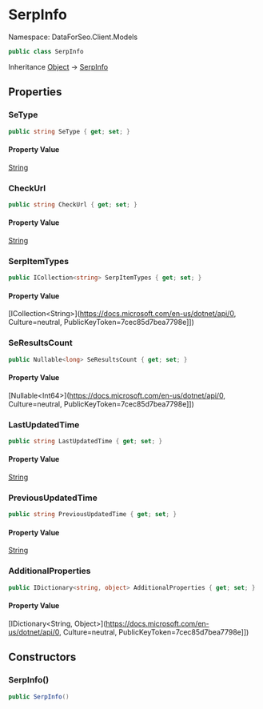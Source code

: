 # SerpInfo

Namespace: DataForSeo.Client.Models

```csharp
public class SerpInfo
```

Inheritance [Object](https://docs.microsoft.com/en-us/dotnet/api/Object) → [SerpInfo](./SerpInfo.md)

## Properties

### **SeType**

```csharp
public string SeType { get; set; }
```

#### Property Value

[String](https://docs.microsoft.com/en-us/dotnet/api/String)<br>

### **CheckUrl**

```csharp
public string CheckUrl { get; set; }
```

#### Property Value

[String](https://docs.microsoft.com/en-us/dotnet/api/String)<br>

### **SerpItemTypes**

```csharp
public ICollection<string> SerpItemTypes { get; set; }
```

#### Property Value

[ICollection&lt;String&gt;](https://docs.microsoft.com/en-us/dotnet/api/0, Culture=neutral, PublicKeyToken=7cec85d7bea7798e]])<br>

### **SeResultsCount**

```csharp
public Nullable<long> SeResultsCount { get; set; }
```

#### Property Value

[Nullable&lt;Int64&gt;](https://docs.microsoft.com/en-us/dotnet/api/0, Culture=neutral, PublicKeyToken=7cec85d7bea7798e]])<br>

### **LastUpdatedTime**

```csharp
public string LastUpdatedTime { get; set; }
```

#### Property Value

[String](https://docs.microsoft.com/en-us/dotnet/api/String)<br>

### **PreviousUpdatedTime**

```csharp
public string PreviousUpdatedTime { get; set; }
```

#### Property Value

[String](https://docs.microsoft.com/en-us/dotnet/api/String)<br>

### **AdditionalProperties**

```csharp
public IDictionary<string, object> AdditionalProperties { get; set; }
```

#### Property Value

[IDictionary&lt;String, Object&gt;](https://docs.microsoft.com/en-us/dotnet/api/0, Culture=neutral, PublicKeyToken=7cec85d7bea7798e]])<br>

## Constructors

### **SerpInfo()**

```csharp
public SerpInfo()
```
